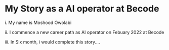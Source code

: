 # My Story as a AI operator at Becode

i. My name is Moshood Owolabi

ii. I commence a new career path as AI operator on Febuary 2022 at Becode 

iii. In Six month, i would complete this story....
